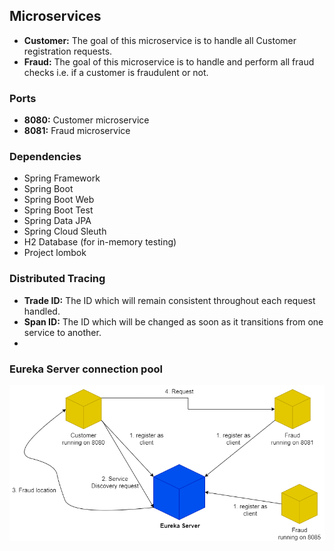 ## Microservices
* **Customer:** The goal of this microservice is to handle all Customer registration requests.
* **Fraud:** The goal of this microservice is to handle and perform all fraud checks i.e. if a customer is fraudulent or not.

### Ports
* **8080:** Customer microservice
* **8081:** Fraud microservice

### Dependencies
* Spring Framework
* Spring Boot
* Spring Boot Web
* Spring Boot Test
* Spring Data JPA
* Spring Cloud Sleuth
* H2 Database (for in-memory testing)
* Project lombok

### Distributed Tracing
* **Trade ID:** The ID which will remain consistent throughout each request handled.
* **Span ID:** The ID which will be changed as soon as it transitions from one service to another.
* 
### Eureka Server connection pool
![](misc/eureka-server.png)